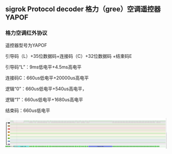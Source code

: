 ## sigrok Protocol decoder 格力（gree）空调遥控器 YAPOF

### 格力空调红外协议
遥控器型号为YAPOF

引导码（L）+35位数据码+连接码（C）+32位数据码 +结束码E

引导码“L”：9ms低电平+4.5ms高电平

连接码C：660us低电平+20000us高电平

逻辑“0”：660us低电平+540us高电平，

逻辑“1”：660us低电平+1680us高电平

结束码：660us低电平

![demo](114318.png)